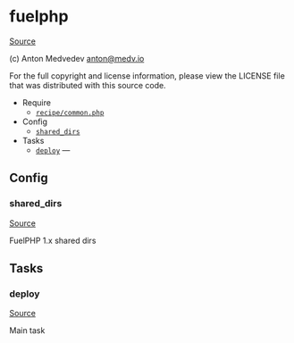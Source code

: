 <!-- DO NOT EDIT THIS FILE! -->
<!-- Instead edit recipe/fuelphp.php -->
<!-- Then run bin/docgen -->

# fuelphp

[Source](recipe/fuelphp.php)

(c) Anton Medvedev <anton@medv.io>

For the full copyright and license information, please view the LICENSE
file that was distributed with this source code.


* Require
  * [`recipe/common.php`](#recipe/common.php)
* Config
  * [`shared_dirs`](#shared_dirs)
* Tasks
  * [`deploy`](#deploy) — 

## Config
### shared_dirs
[Source](recipe/fuelphp.php#L13)

FuelPHP 1.x shared dirs


## Tasks
### deploy
[Source](recipe/fuelphp.php#L20)



Main task

